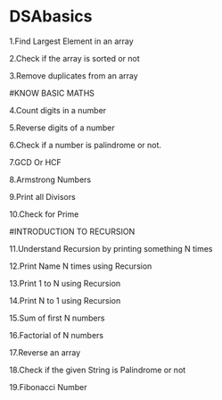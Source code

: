 # DSAbasics

1.Find Largest Element in an array

2.Check if the array is sorted or not

3.Remove duplicates from an array

#KNOW BASIC MATHS

4.Count digits in a number

5.Reverse digits of a number

6.Check if a number is palindrome or not.

7.GCD Or HCF

8.Armstrong Numbers

9.Print all Divisors

10.Check for Prime

#INTRODUCTION TO RECURSION

11.Understand Recursion by printing something N times

12.Print Name N times using Recursion

13.Print 1 to N using Recursion

14.Print N to 1 using Recursion

15.Sum of first N numbers

16.Factorial of N numbers

17.Reverse an array

18.Check if the given String is Palindrome or not

19.Fibonacci Number



